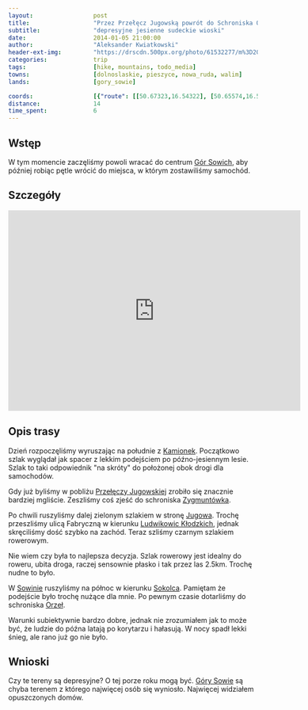 ```yaml
---
layout:                 post
title:                  "Przez Przełęcz Jugowską powrót do Schroniska Orzeł"
subtitle:               "depresyjne jesienne sudeckie wioski"
date:                   2014-01-05 21:00:00
author:                 "Aleksander Kwiatkowski"
header-ext-img:         "https://drscdn.500px.org/photo/61532277/m%3D2048/194c5c96793ed4ec82b3dc0c3dd4bc7a"
categories:             trip
tags:                   [hike, mountains, todo_media]
towns:                  [dolnoslaskie, pieszyce, nowa_ruda, walim]
lands:                  [gory_sowie]

coords:                 [{"route": [[50.67323,16.54322], [50.65574,16.52648], [50.63664,16.50923], [50.63157,16.49807], [50.64284,16.47473], [50.65389,16.47233], [50.66189,16.46615], [50.66415,16.47301]], "type": "hike"}]
distance:               14
time_spent:             6
---
```


[wiki-gory-sowie]:      https://pl.wikipedia.org/wiki/G%C3%B3ry_Sowie
[wiki-kamionki]:        https://pl.wikipedia.org/wiki/Kamionki_(Pieszyce)
[wiki-schron-orzel]:    https://pl.wikipedia.org/wiki/Schronisko_%E2%80%9EOrze%C5%82%E2%80%9D
[wiki-jugowska]:        https://pl.wikipedia.org/wiki/Prze%C5%82%C4%99cz_Jugowska
[wiki-zygmuntowka]:     https://pl.wikipedia.org/wiki/Zygmunt%C3%B3wka
[wiki-jugow]:           https://pl.wikipedia.org/wiki/Jug%C3%B3w
[wiki-ludwikowice]:     https://pl.wikipedia.org/wiki/Ludwikowice_K%C5%82odzkie
[wiki-sowina]:          https://pl.wikipedia.org/wiki/Sowina_(powiat_k%C5%82odzki)
[wiki-sokolec]:         https://pl.wikipedia.org/wiki/Sokolec_(wojew%C3%B3dztwo_dolno%C5%9Bl%C4%85skie)


Wstęp
-----

W tym momencie zaczęliśmy powoli wracać do centrum [Gór Sowich][wiki-gory-sowie],
aby później robiąc pętle wrócić do miejsca, w którym zostawiliśmy samochód.

Szczegóły
---------

<iframe height='405' width='590' frameborder='0' allowtransparency='true' scrolling='no' src='https://www.strava.com/activities/334943396/embed/cf325ffed7433212d0754f36ddfe904aa6df011b'></iframe>

Opis trasy
----------

Dzień rozpoczęliśmy wyruszając na południe z [Kamionek][wiki-kamionki]. Początkowo
szlak wyglądał jak spacer z lekkim podejściem po późno-jesiennym lesie. Szlak to taki
odpowiednik "na skróty" do położonej obok drogi dla samochodów.

Gdy już byliśmy w pobliżu [Przełęczy Jugowskiej][wiki-jugowska] zrobiło się znacznie
bardziej mgliście. Zeszliśmy coś zjeść do schroniska [Zygmuntówka][wiki-zygmuntowka].

Po chwili ruszyliśmy dalej zielonym szlakiem w stronę [Jugowa][wiki-jugow]. Trochę
przeszliśmy ulicą Fabryczną w kierunku [Ludwikowic Kłodzkich][wiki-ludwikowice],
jednak skręciliśmy dość szybko na zachód. Teraz szliśmy czarnym szlakiem rowerowym.

Nie wiem czy była to najlepsza decyzja. Szlak rowerowy jest idealny do roweru,
ubita droga, raczej sensownie płasko i tak przez las 2.5km. Trochę nudne to było.

W [Sowinie][wiki-sowina] ruszyliśmy na północ w kierunku [Sokolca][wiki-sokolec].
Pamiętam że podejście było trochę nużące dla mnie. Po pewnym czasie dotarliśmy
do schroniska [Orzeł][wiki-schron-orzel].

Warunki subiektywnie bardzo dobre, jednak nie zrozumiałem jak to może być, że
ludzie do późna latają po korytarzu i hałasują. W nocy spadł lekki śnieg, ale
rano już go nie było.


Wnioski
-------

Czy te tereny są depresyjne? O tej porze roku mogą być.
[Góry Sowie][wiki-gory-sowie] są chyba terenem z którego najwięcej osób się
wyniosło. Najwięcej widziałem opuszczonych domów.
